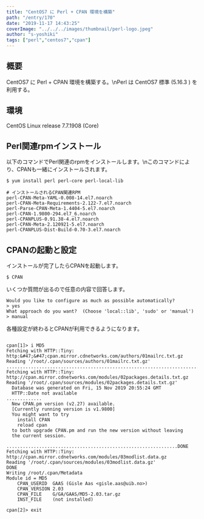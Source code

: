 ```yaml
---
title: "CentOS7 に Perl + CPAN 環境を構築"
path: "/entry/170"
date: "2019-11-17 14:43:25"
coverImage: "../../../images/thumbnail/perl-logo.jpeg"
author: "s-yoshiki"
tags: ["perl","centos7","cpan"]
---
```


## 概要

CentOS7  に Perl + CPAN 環境を構築する。\nPerl は CentOS7 標準 (5.16.3 ) を利用する。

## 環境

CentOS Linux release 7.7.1908 (Core)

## Perl関連rpmインストール

以下のコマンドでPerl関連のrpmをインストールします。\nこのコマンドにより、CPANも一緒にインストールされます。

```
$ yum install perl perl-core perl-local-lib
```

```
# インストールされるCPAN関連RPM
perl-CPAN-Meta-YAML-0.008-14.el7.noarch
perl-CPAN-Meta-Requirements-2.122-7.el7.noarch
perl-Parse-CPAN-Meta-1.4404-5.el7.noarch
perl-CPAN-1.9800-294.el7_6.noarch
perl-CPANPLUS-0.91.38-4.el7.noarch
perl-CPAN-Meta-2.120921-5.el7.noarch
perl-CPANPLUS-Dist-Build-0.70-3.el7.noarch
```

## CPANの起動と設定

インストールが完了したらCPANを起動します。

```
$ CPAN
```

いくつか質問が出るので任意の内容で回答します。

```
Would you like to configure as much as possible automatically? 
> yes
What approach do you want?  (Choose 'local::lib', 'sudo' or 'manual') 
> manual
```

各種設定が終わるとCPANが利用できるようになります。

```

cpan[1]> i MD5
Fetching with HTTP::Tiny:
http:&#47;&#47;cpan.mirror.cdnetworks.com/authors/01mailrc.txt.gz
Reading '/root/.cpan/sources/authors/01mailrc.txt.gz'
............................................................................DONE
Fetching with HTTP::Tiny:
http://cpan.mirror.cdnetworks.com/modules/02packages.details.txt.gz
Reading '/root/.cpan/sources/modules/02packages.details.txt.gz'
  Database was generated on Fri, 15 Nov 2019 20:55:24 GMT
  HTTP::Date not available
.............
  New CPAN.pm version (v2.27) available.
  [Currently running version is v1.9800]
  You might want to try
    install CPAN
    reload cpan
  to both upgrade CPAN.pm and run the new version without leaving
  the current session.

...............................................................DONE
Fetching with HTTP::Tiny:
http://cpan.mirror.cdnetworks.com/modules/03modlist.data.gz
Reading '/root/.cpan/sources/modules/03modlist.data.gz'
DONE
Writing /root/.cpan/Metadata
Module id = MD5
    CPAN_USERID  GAAS (Gisle Aas <gisle.aas@uib.no>)
    CPAN_VERSION 2.03
    CPAN_FILE    G/GA/GAAS/MD5-2.03.tar.gz
    INST_FILE    (not installed)

cpan[2]> exit
```

